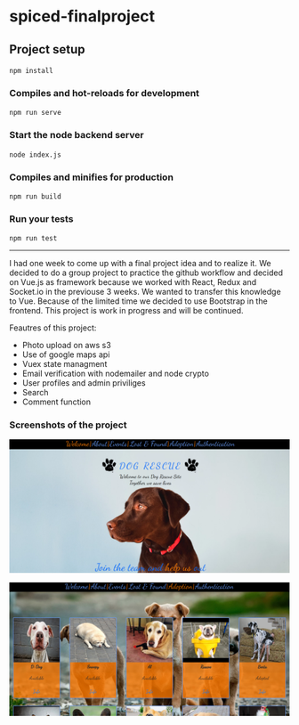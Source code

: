 # spiced-finalproject

## Project setup
```
npm install
```

### Compiles and hot-reloads for development
```
npm run serve
```
### Start the node backend server
```
node index.js
```

### Compiles and minifies for production
```
npm run build
```

### Run your tests
```
npm run test
```


______________________________________________________________________________________________________


I had one week to come up with a final project idea and to realize it. We decided to do a group project to practice the github workflow and decided on Vue.js as framework because we worked with React, Redux and Socket.io in the previouse 3 weeks. We wanted to transfer this knowledge to Vue. Because of the limited time we decided to use Bootstrap in the frontend. 
This project is work in progress and will be continued. 

Feautres of this project:
- Photo upload on aws s3
- Use of google maps api
- Vuex state managment
- Email verification with nodemailer and node crypto
- User profiles and admin priviliges
- Search
- Comment function


### Screenshots of the project

![Screenshot](/screenshots/scrn1.png?raw=true "Screenshot 1")

![Screenshot](/screenshots/scrn2.png?raw=true "Screenshot 2")

